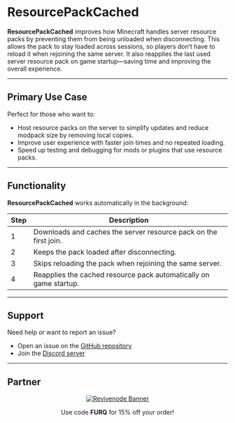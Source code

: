 # **ResourcePackCached**

**ResourcePackCached** improves how Minecraft handles server resource packs by preventing them from being unloaded when disconnecting. This allows the pack to stay loaded across sessions, so players don’t have to reload it when rejoining the same server. It also reapplies the last used server resource pack on game startup—saving time and improving the overall experience.

---

## **Primary Use Case**

Perfect for those who want to:

- Host resource packs on the server to simplify updates and reduce modpack size by removing local copies.
- Improve user experience with faster join times and no repeated loading.
- Speed up testing and debugging for mods or plugins that use resource packs.

---

## **Functionality**

**ResourcePackCached** works automatically in the background:

| Step | Description |
|------|-------------|
| 1 | Downloads and caches the server resource pack on the first join. |
| 2 | Keeps the pack loaded after disconnecting. |
| 3 | Skips reloading the pack when rejoining the same server. |
| 4 | Reapplies the cached resource pack automatically on game startup. |

---

## **Support**

Need help or want to report an issue?
- Open an issue on the [GitHub repository](https://github.com/Furq07/resourcepackcached/issues)
- Join the [Discord server](https://discord.gg/XhZzmvzPDV)

---

## **Partner**

<p align="center">  
  <a href="https://billing.revivenode.com/aff.php?aff=517">  
    <img src="https://versions.revivenode.com/resources/banner_wide_one.gif" alt="Revivenode Banner">  
  </a>  
</p>  
<p align="center"> Use code <strong>FURQ</strong> for 15% off your order! </p>